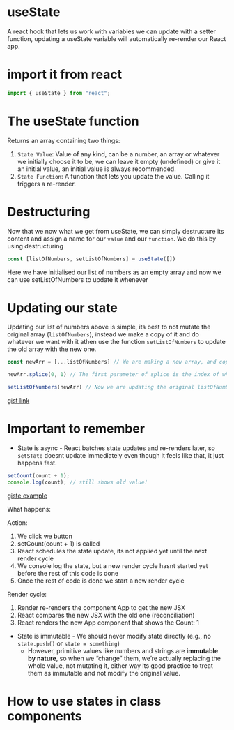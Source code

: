 # useState
A react hook that lets us work with variables we can update with a setter function, updating a useState variable will automatically re-render our React app.

# import it from react
```js
import { useState } from "react";
```

# The useState function
Returns an array containing two things:
1. `State Value`: Value of any kind, can be a number, an array or whatever we initially choose it to be, we can leave it empty (undefined) or give it an initial value, an initial value is always recommended.
2. `State Function`: A function that lets you update the value. Calling it triggers a re-render.

# Destructuring
Now that we now what we get from useState, we can simply destructure its content and assign a name for our `value` and our `function`.
We do this by using destructuring
```js
const [listOfNumbers, setListOfNumbers] = useState([])
```

Here we have initialised our list of numbers as an empty array and now we can use setListOfNumbers to update it whenever

# Updating our state
Updating our list of numbers above is simple, its best to not mutate the original array (`listOfNumbers`), instead we make a copy of it and do whatever we want with it athen use the function `setListOfNumbers` to update the old array with the new one.

```js
const newArr = [...listOfNumbers] // We are making a new array, and copying the original listOfNumbers into it with the spread operator

newArr.splice(0, 1) // The first parameter of splice is the index of where we are modifying the array from, the second is how many elements we are removing, theres a third parameter, which is a replace value, in case we wanna replace it with something instead of removing

setListOfNumbers(newArr) // Now we are updating the original listOfNumbers with the new modified one
```

[gist link](https://gist.github.com/yosmelchiang/3fa8c26f35f6e826549e8106ec8083f5)

# Important to remember
- State is async - React batches state updates and re-renders later, so `setSTate` doesnt update immediately even though it feels like that, it just happens fast.

```js
setCount(count + 1);
console.log(count); // still shows old value!
```
[giste example](https://gist.github.com/yosmelchiang/466d2ea4c23d8c7abc79fa0f8bbdb3f1)

What happens:

Action:
1. We click we button
2. setCount(count + 1) is called
3. React schedules the state update, its not applied yet until the next render cycle
4. We console log the state, but a new render cycle hasnt started yet before the rest of this code is done
5. Once the rest of code is done we start a new render cycle

Render cycle:
1. Render re-renders the component App to get the new JSX
2. React compares the new JSX with the old one (reconciliation)
3. React renders the new App component that shows the Count: 1

- State is immutable - We should never modify state directly (e.g., no `state.push()` or `state = something`)
  - However, primitive values like numbers and strings are **immutable by nature**, so when we “change” them, we’re actually replacing the whole value, not mutating it, either way its good practice to treat them as immutable and not modify the original value.

# How to use states in class components
